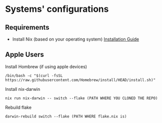 # Systems' configurations

## Requirements
- Install Nix (based on your operating system)
[Installation Guide](https://nixos.wiki/wiki/Nix_Installation_Guide)


## Apple Users
Install Hombrew (if using apple devices)
```shell
/bin/bash -c "$(curl -fsSL https://raw.githubusercontent.com/Homebrew/install/HEAD/install.sh)"
```

Install nix-darwin
```shell
nix run nix-darwin -- switch --flake (PATH WHERE YOU CLONED THE REPO)
```

Rebuild flake
```shell
darwin-rebuild switch --flake (PATH WHERE flake.nix is)
```
